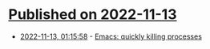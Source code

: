# [Published on 2022-11-13](index.md)

* [2022-11-13, 01:15:58](https://lobste.rs/s/yllvqe/emacs_quickly_killing_processes) - [Emacs: quickly killing processes](https://xenodium.com/emacs-quick-kill-process/)
